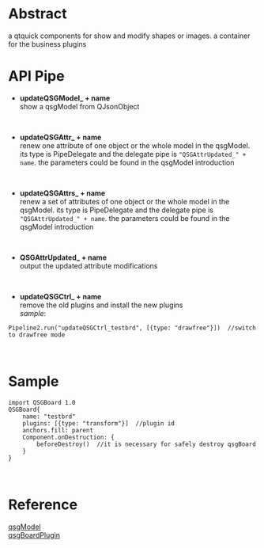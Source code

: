 # Abstract
a qtquick components for show and modify shapes or images. a container for the business plugins  

# API Pipe
* **updateQSGModel_ + name**  
show a qsgModel from QJsonObject  
</br>

* **updateQSGAttr_ + name**  
renew one attribute of one object or the whole model in the qsgModel. its type is PipeDelegate and the delegate pipe is `"QSGAttrUpdated_" + name`. the parameters could be found in the qsgModel introduction  
</br>

* **updateQSGAttrs_ + name**  
renew a set of attributes of one object or the whole model in the qsgModel. its type is PipeDelegate and the delegate pipe is `"QSGAttrUpdated_" + name`. the parameters could be found in the qsgModel introduction  
</br>

* **QSGAttrUpdated_ + name**  
output the updated attribute modifications  
</br>

* **updateQSGCtrl_ + name**  
remove the old plugins and install the new plugins  
_sample_:  
```
Pipeline2.run("updateQSGCtrl_testbrd", [{type: "drawfree"}])  //switch to drawfree mode
```  
</br>

# Sample
```
import QSGBoard 1.0
QSGBoard{
    name: "testbrd"
    plugins: [{type: "transform"}]  //plugin id
    anchors.fill: parent
    Component.onDestruction: {
        beforeDestroy()  //it is necessary for safely destroy qsgBoard
    }
}
```  
</br>

# Reference
[qsgModel](qsgModel.md)  
[qsgBoardPlugin](qsgBoardPlugin.md)